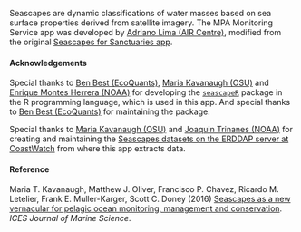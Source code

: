 Seascapes are dynamic classifications of water masses based on sea surface properties derived from satellite imagery. The MPA Monitoring Service app was developed by [Adriano Lima (AIR Centre)](https://www.aircentre.org/people/), modified from the original [Seascapes for Sanctuaries app](https://shiny.marinebon.app/seascapes/). 

#### Acknowledgements
Special thanks to [Ben Best (EcoQuants)](https://ecoquants.com/), [Maria Kavanaugh (OSU)](https://ceoas.oregonstate.edu/people/maria-kavanaugh) and [Enrique Montes Herrera (NOAA)]() for developing the [`seascapeR`](https://marinebon.org/seascapeR) package in the R programming language, which is used in this app. And special thanks to [Ben Best (EcoQuants)](https://ecoquants.com/) for maintaining the package.

Special thanks to [Maria Kavanaugh (OSU)](https://ceoas.oregonstate.edu/people/maria-kavanaugh) and [Joaquin Trinanes (NOAA)](https://www.aoml.noaa.gov/phod/satprod/contact.php) for creating and maintaining the [Seascapes datasets on the ERDDAP server at CoastWatch](https://cwcgom.aoml.noaa.gov/erddap/search/index.html?page=1&itemsPerPage=1000&searchFor=seascape) from where this app extracts data.

#### Reference
Maria T. Kavanaugh, Matthew J. Oliver, Francisco P. Chavez, Ricardo M. Letelier, Frank E. Muller-Karger, Scott C. Doney (2016) [Seascapes as a new vernacular for pelagic ocean monitoring, management and conservation](https://doi.org/10.1093/icesjms/fsw086). _ICES Journal of Marine Science_.
